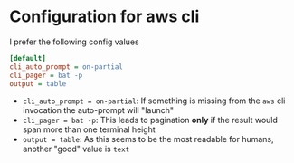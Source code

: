 # Configuration for aws cli

I prefer the following config values

```ini
[default]
cli_auto_prompt = on-partial
cli_pager = bat -p
output = table
```

- `cli_auto_prompt = on-partial`: If something is missing from the `aws` cli invocation the auto-prompt will "launch"
- `cli_pager = bat -p`: This leads to pagination **only** if the result would span more than one terminal height
- `output = table`: As this seems to be the most readable for humans, another "good" value is `text`
